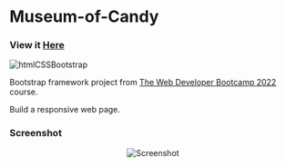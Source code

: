 # Museum-of-Candy

### View it [Here]( https://guillaumeauger85.github.io/Museum-of-Candy/)

![htmlCSSBootstrap](https://user-images.githubusercontent.com/49698792/182229365-02e5c9e0-f75b-442d-a040-8fec2f3016e1.png)

Bootstrap framework project from [The Web Developer Bootcamp 2022](https://www.udemy.com/course/the-web-developer-bootcamp/) course.

Build a responsive web page.

### Screenshot

<p align="center">
  <img src="https://user-images.githubusercontent.com/49698792/181575520-9967ba88-2495-4b91-920b-cffff30e5470.PNG" alt="Screenshot">
</p>


